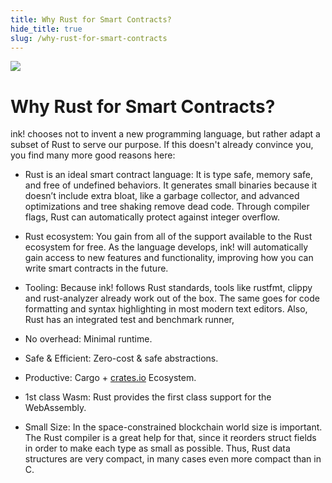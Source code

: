 ```yaml
---
title: Why Rust for Smart Contracts?
hide_title: true
slug: /why-rust-for-smart-contracts
---
```


<img src="/img/title/rust.svg" className="titlePic" />

# Why Rust for Smart Contracts?

ink! chooses not to invent a new programming language, but rather adapt a subset of Rust to serve our purpose.
If this doesn't already convince you, you find many more good reasons here:

* <span class="highlight">Rust is an ideal smart contract language:</span> It is type safe, memory safe, and free of undefined behaviors. It generates small binaries because it doesn’t include extra bloat, like a garbage collector, and advanced optimizations and tree shaking remove dead code. Through compiler flags, Rust can automatically protect against integer overflow.

* <span class="highlight">Rust ecosystem:</span> You gain from all of the support available to the Rust ecosystem for free. As the language develops, ink! will automatically gain access to new features and functionality, improving how you can write smart contracts in the future.

* <span class="highlight">Tooling:</span> Because ink! follows Rust standards, tools like rustfmt, clippy and rust-analyzer already work out of the box.
The same goes for code formatting and syntax highlighting in most modern text editors.
Also, Rust has an integrated test and benchmark runner,

* <span class="highlight">No overhead:</span> Minimal runtime.

* <span class="highlight">Safe & Efficient:</span> Zero-cost & safe abstractions.

* <span class="highlight">Productive:</span> Cargo + <a href="https://crates.io">crates.io</a> Ecosystem.

* <span class="highlight">1st class Wasm:</span> Rust provides the first class support for the WebAssembly.

* <span class="highlight">Small Size:</span> In the space-constrained blockchain world size is important. 
The Rust compiler is a great help for that, since it reorders struct fields in order 
to make each type as small as possible. Thus, Rust data structures are very compact,
in many cases even more compact than in C.
